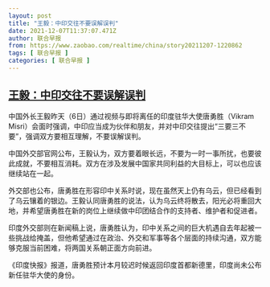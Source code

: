 ```yaml
---
layout: post
title: "王毅：中印交往不要误解误判"
date: 2021-12-07T11:37:07.471Z
author: 联合早报
from: https://www.zaobao.com/realtime/china/story20211207-1220862
tags: [ 联合早报 ]
categories: [ 联合早报 ]
---
```

<!--1638890400000-->
[王毅：中印交往不要误解误判](https://www.zaobao.com/realtime/china/story20211207-1220862)
------

<div>
<p>中国外长王毅昨天（6日）通过视频与即将离任的印度驻华大使唐勇胜（Vikram Misri）会面时强调，中印应当成为伙伴和朋友，并对中印交往提出“三要三不要”，强调双方要相互理解，不要误解误判。</p><p>中国外交部官网公布，王毅认为，双方要着眼长远，不要为一时一事所扰，也要彼此成就，不要相互消耗。双方在涉及发展中国家共同利益的大目标上，可以也应该继续站在一起。</p><p>外交部也公布，唐勇胜在形容印中关系时说，现在虽然天上仍有乌云，但已经看到了乌云镶着的银边。王毅认同唐勇胜的说法，认为乌云终将散去，阳光必将重回大地，并希望唐勇胜在新的岗位上继续做中印团结合作的支持者、维护者和促进者。</p><section id="imu"><div id="dfp-ad-imu1">        </div></section><p>印度外交部则在新闻稿上说，唐勇胜认为，印中关系之间的巨大机遇自去年起被一些挑战给掩盖，但他希望通过在政治、外交和军事等各个层面的持续沟通，双方能够克服当前困难，将两国关系朝正面方向前进。</p><p>《印度快报》报道，唐勇胜预计本月较迟时候返回印度首都新德里，印度尚未公布新任驻华大使的身份。</p>      <div class="cx_paywall_placeholder" id="sph_cdp_40"></div>
</div>
